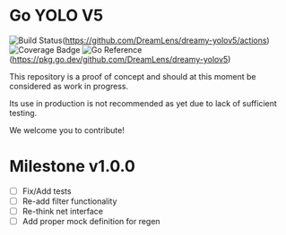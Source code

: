 
# Go YOLO V5
![Build Status](https://github.com/DreamLens/dreamy-yolov5/workflows/CI/badge.svg)(https://github.com/DreamLens/dreamy-yolov5/actions)
![Coverage Badge](https://img.shields.io/endpoint?url=https://gist.githubusercontent.com/DreamLens/336567a087162bcad4e55ebe4b17b457/raw/yolov5__heads_master.json)
![Go Reference](https://pkg.go.dev/badge/github.com/DreamLens/dreamy-yolov5.svg)(https://pkg.go.dev/github.com/DreamLens/dreamy-yolov5)

This repository is a proof of concept and should at this moment be considered as work in progress. 

Its use in production is not recommended as yet due to lack of sufficient testing.

We welcome you to contribute!

# Milestone v1.0.0

- [ ] Fix/Add tests
- [ ] Re-add filter functionality
- [ ] Re-think net interface
- [ ] Add proper mock definition for regen